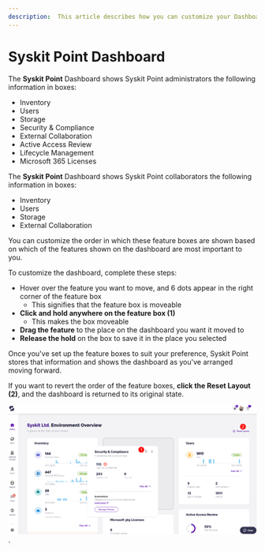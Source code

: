 ```yaml
---
description:  This article describes how you can customize your Dashboard by rearranging the boxes. 
---
```


# Syskit Point Dashboard

The **Syskit Point** Dashboard shows Syskit Point administrators the following information in boxes:
 * Inventory
 * Users
 * Storage
 * Security & Compliance
 * External Collaboration
 * Active Access Review
 * Lifecycle Management
 * Microsoft 365 Licenses

The **Syskit Point** Dashboard shows Syskit Point collaborators the following information in boxes:
 * Inventory
 * Users
 * Storage
 * External Collaboration

You can customize the order in which these feature boxes are shown based on which of the features shown on the dashboard are most important to you. 

To customize the dashboard, complete these steps:
  * Hover over the feature you want to move, and 6 dots appear in the right corner of the feature box
    * This signifies that the feature box is moveable
  * **Click and hold anywhere on the feature box (1)**
    * This makes the box moveable
  * **Drag the feature** to the place on the dashboard you want it moved to
  * **Release the hold** on the box to save it in the place you selected

Once you've set up the feature boxes to suit your preference, Syskit Point stores that information and shows the dashboard as you've arranged moving forward. 

If you want to revert the order of the feature boxes, **click the Reset Layout (2)**, and the dashboard is returned to its original state. 

![Syskit Point - Customizing the Dashboard](../.gitbook/assets/customize-dashboard.png).

